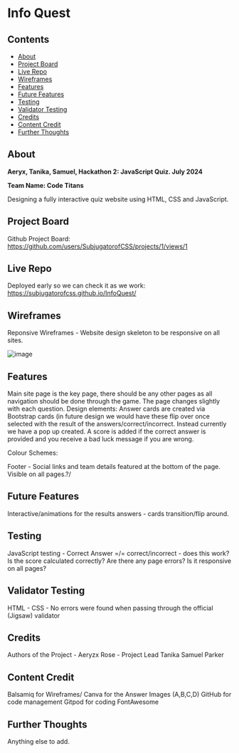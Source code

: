 # Info Quest

## Contents
- [About](#about)
- [Project Board](#Project-Board)
- [Live Repo](#Live-Repo)
- [Wireframes](#Wireframes)
- [Features](#Features)
- [Future Features](#Future-Features)
- [Testing](#Testing)
- [Validator Testing](#Validator-Testing)
- [Credits](#Credits)
- [Content Credit](#Content-Credit)
- [Further Thoughts](#Further-Thoughts)

## About

**Aeryx, Tanika, Samuel, Hackathon 2: JavaScript Quiz. July 2024**

**Team Name: Code Titans**

Designing a fully interactive quiz website using HTML, CSS and JavaScript.

## Project Board
Github Project Board: https://github.com/users/SubjugatorofCSS/projects/1/views/1

## Live Repo
Deployed early so we can check it as we work: https://subjugatorofcss.github.io/InfoQuest/

## Wireframes 

Reponsive Wireframes - Website design skeleton to be responsive on all sites.

![image](https://github.com/SubjugatorofCSS/InfoQuest/blob/main/Media/Basic%20layout%20(responsive).png)

## Features

Main site page is the key page, there should be any other pages as all navigation should be done through the game. The page changes slightly with each question. 
Design elements:
Answer cards are created via Bootstrap cards (in future design we would have these flip over once selected with the result of the answers/correct/incorrect. Instead currently we have a pop up created. A score is added if the correct answer is provided and you receive a bad luck message if you are wrong. 

Colour Schemes:

Footer - Social links and team details featured at the bottom of the page. Visible on all pages.?/

## Future Features
Interactive/animations for the results answers - cards transition/flip around. 

## Testing
JavaScript testing - Correct Answer =/= correct/incorrect - does this work?
Is the score calculated correctly?
Are there any page errors?
Is it responsive on all pages? 

## Validator Testing
HTML - 
CSS - 
No errors were found when passing through the official (Jigsaw) validator

## Credits
Authors of the Project -
Aeryzx Rose - Project Lead
Tanika 
Samuel Parker

## Content Credit
Balsamiq for Wireframes/
Canva for the Answer Images (A,B,C,D)
GitHub for code management
Gitpod for coding
FontAwesome


## Further Thoughts
Anything else to add.

### 
